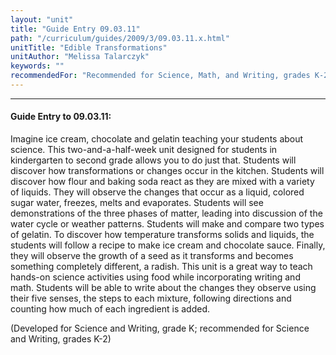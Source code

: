```yaml
---
layout: "unit"
title: "Guide Entry 09.03.11"
path: "/curriculum/guides/2009/3/09.03.11.x.html"
unitTitle: "Edible Transformations"
unitAuthor: "Melissa Talarczyk"
keywords: ""
recommendedFor: "Recommended for Science, Math, and Writing, grades K-2"
---
```

<body>
<hr/>
<h4>
Guide Entry to 09.03.11:
</h4>
Imagine ice cream, chocolate and gelatin teaching your students about science. This two-and-a-half-week unit designed for students in kindergarten to second grade allows you to do just that. Students will discover how transformations or changes occur in the kitchen. Students will discover how flour and baking soda react as they are mixed with a variety of liquids. They will observe the changes that occur as a liquid, colored sugar water, freezes, melts and evaporates. Students will see demonstrations of the three phases of matter, leading into discussion of the water cycle or weather patterns. Students will make and compare two types of gelatin. To discover how temperature transforms solids and liquids, the students will follow a recipe to make ice cream and chocolate sauce. Finally, they will observe the growth of a seed as it transforms and becomes something completely different, a radish. This unit is a great way to teach hands-on science activities using food while incorporating writing and math. Students will be able to write about the changes they observe using their five senses, the steps to each mixture, following directions and counting how much of each ingredient is added.
<p>
(Developed for Science and Writing, grade K; recommended for Science and Writing, grades K-2)
</p>
</body>
